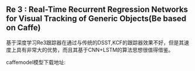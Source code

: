 ## Re 3 : Real-Time Recurrent Regression Networks for Visual Tracking of Generic Objects(Be based on Caffe)
基于深度学习Re3跟踪器在通过与传统的DSST,KCF的跟踪器效果不好，但是其速度上具有非常大的优势，而且其基于CNN+LSTM的算法思想很值得借鉴。

caffemodel模型下载地址:
